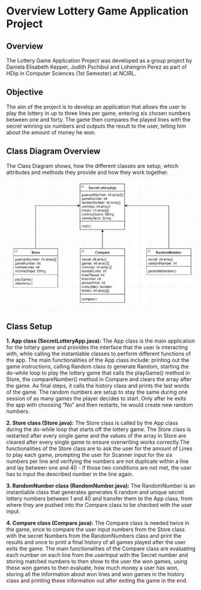 # Overview Lottery Game Application Project

## Overview
The Lottery Game Application Project was developed as a group project by	Daniela Elisabeth Kepper, Judith Pschibul and Lohengrin Perez as part of HDip in Computer Sciences (1st Semester) at NCIRL.

## Objective
The aim of the project is to develop an application that allows the user to play the lottery in up to three lines per game, entering six chosen numbers between one and forty. The game then compares the played lines with the secret winning six numbers and outputs the result to the user, telling him about the amount of money he won.

## Class Diagram Overview
The Class Diagram shows, how the different classes are setup, which attributes and methods they provide and how they work together.
![Class Diagram Setup](https://github.com/daniiielak/LotteryGameApplication/blob/master/Images/LotteryGameStructure.png "Class Diagram Drawing")

## Class Setup
**1. App class (SecretLotteryApp.java):**
The App class is the main application for the lottery game and provides the interface that the user is interacting with, while calling the instantiable classes to perform different functions of the app. The main functionalities of the App class include: printing out the game instructions, calling Random class to generate Random, starting the do-while loop to play the lottery game that calls the playGame() method in Store, the compareNumber() method in Compare and clears the array after the game. As final steps, it calls the history class and prints the last words of the game. The random numbers are setup to stay the same during one session of as many games the player decides to start. Only after he exits the app with choosing “No” and then restarts, he would create new random numbers.

**2. Store class (Store.java):**
The Store class is called by the App class during the do-while loop that starts off the lottery game. The Store class is restarted after every single game and the values of the array in Store are cleared after every single game to ensure overwriting works correctly.The functionalities of the Store class are to ask the user for the amount of Lines to play each game, prompting the user for Scanner input for the six numbers per line and verifying the numbers are not duplicate within a line and lay between one and 40 - if those two conditions are not met, the user has to input the described number in the line again.

**3.	RandomNumber class (RandomNumber.java):**
The RandomNumber is an instantiable class that generates generates 6 random and unique secret lottery numbers between 1 and 40 and transfer them to the App class, from where they are pushed into the Compare class to be checked with the user input.

**4. Compare class (Compare.java):**
The Compare class is needed twice in the game, once to compare the user input numbers from the Store class with the secret Numbers from the RandomNumbers class and print the results and once to print a final history of all games played after the user exits the game. The main functionalities of the Compare class are evaluating each number on each line from the userInput with the Secret number and storing matched numbers to then show to the user the won games, using these won games to then evaluate, how much money a user has won, storing all the information about won lines and won games in the history class and printing these information out after exiting the game in the end.
